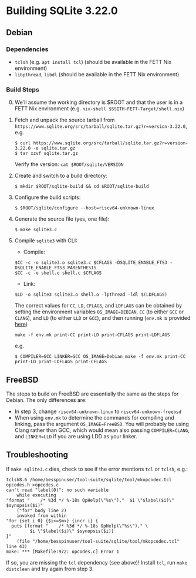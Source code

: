 # Building SQLite 3.22.0

## Debian

### Dependencies

- `tclsh` (e.g. `apt install tcl`) (should be available in the FETT Nix environment)
- `libpthread`, `libdl` (should be available in the FETT Nix environment)

### Build Steps

0. We'll assume the working directory is $ROOT and that the user is in a FETT Nix environment (e.g. `nix-shell $SSITH-FETT-Target/shell.nix`)
1. Fetch and unpack the source tarball from
   `https://www.sqlite.org/src/tarball/sqlite.tar.gz?r=version-3.22.0`, e.g.
   ```
   $ curl https://www.sqlite.org/src/tarball/sqlite.tar.gz?r=version-3.22.0 -o sqlite.tar.gz
   $ tar xzvf sqlite.tar.gz
   ```
   Verify the version: `cat $ROOT/sqlite/VERSION`
2. Create and switch to a build directory: 
   ```
   $ mkdir $ROOT/sqlite-build && cd $ROOT/sqlite-build
   ```
3. Configure the build scripts: 
   ```
   $ $ROOT/sqlite/configure --host=riscv64-unknown-linux
   ```
4. Generate the source file (yes, one file):
   ```
   $ make sqlite3.c
   ```
5. Compile `sqlite3` with CLI:
   - Compile:
   ```
   $CC -c -o sqlite3.o sqlite3.c $CFLAGS -DSQLITE_ENABLE_FTS3 -DSQLITE_ENABLE_FTS3_PARENTHESIS
   $CC -c -o shell.o shell.c $CFLAGS
   ```
   - Link:
   ```
   $LD -o sqlite3 sqlite3.o shell.o -lpthread -ldl $(LDFLAGS)
   ```
   
   The correct values for `CC`, `LD`, `CFLAGS`, and `LDFLAGS` can be obtained by
   setting the environment variables `OS_IMAGE=DEBIAN`, `CC` (to either `GCC` or
   `CLANG`), and `LD` (to either `LLD` or `GCC`), and then running (`env.mk` is provided [here](env.mk))
   ```
   make -f env.mk print-CC print-LD print-CFLAGS print-LDFLAGS
   ```
   e.g.
   ```
   $ COMPILER=GCC LINKER=GCC OS_IMAGE=Debian make -f env.mk print-CC print-LD print-LDFLAGS print-CFLAGS
   ```
   
## FreeBSD

The steps to build on FreeBSD are essentially the same as the steps
for Debian. The only differences are:
- In step 3, change `riscv64-unknown-linux` to `riscv64-unknown-freebsd`
- When using `env.mk` to determine the commands for compiling and
  linking, pass the argument `OS_IMAGE=FreeBSD`. You will probably be
  using Clang rather than GCC, which would mean also passing
  `COMPILER=CLANG`, and `LINKER=LLD` if you are using LDD as your
  linker.

## Troubleshooting

If `make sqlite3.c` dies, check to see if the error mentions `tcl` or `tclsh`, e.g.:
```
tclsh8.6 /home/besspinuser/tool-suite/sqlite/tool/mkopcodec.tcl opcodes.h >opcodes.c
can't read "label(0)": no such variable
    while executing
"format "    /* %3d */ %-18s OpHelp(\"%s\"),"  $i \"$label($i)\" $synopsis($i)"
    ("for" body line 2)
    invoked from within
"for {set i 0} {$i<=$mx} {incr i} {
  puts [format "    /* %3d */ %-18s OpHelp(\"%s\")," \
         $i \"$label($i)\" $synopsis($i)]
}"
    (file "/home/besspinuser/tool-suite/sqlite/tool/mkopcodec.tcl" line 43)
make: *** [Makefile:972: opcodes.c] Error 1
```

If so, you are missing the `tcl` dependency (see above)! Install `tcl`, run `make distclean` and try again from step 3.
